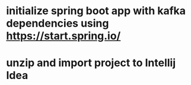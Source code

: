# initialize spring boot app with kafka dependencies using https://start.spring.io/
# unzip and import project to Intellij Idea

